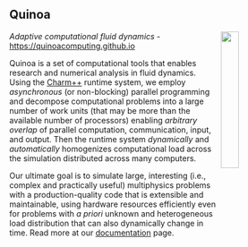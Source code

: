 ## Quinoa

<img src="https://quinoacomputing.github.io/quinoa.svg" align="right" width="25%" background=transparent>

_Adaptive computational fluid dynamics_ - https://quinoacomputing.github.io

Quinoa is a set of computational tools that enables research and numerical
analysis in fluid dynamics. Using the [Charm++](http://charmplusplus.org)
runtime system, we employ _asynchronous_ (or non-blocking) parallel programming
and decompose computational problems into a large number of work units (that may
be more than the available number of processors) enabling _arbitrary
overlap_ of parallel computation, communication, input, and output. Then the
runtime system _dynamically_ and _automatically_ homogenizes computational load
across the simulation distributed across many computers.

Our ultimate goal is to simulate large, interesting (i.e., complex and
practically useful) multiphysics problems with a production-quality code that
is extensible and maintainable, using hardware resources efficiently even for
problems with _a priori_ unknown and heterogeneous load distribution that can
also dynamically change in time. Read more at our
[documentation](https://quinoacomputing.github.io/why.html) page.
